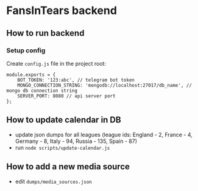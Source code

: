 # FansInTears backend

## How to run backend

### Setup config
Create `config.js` file in the project root:
```
module.exports = {
	BOT_TOKEN: '123:abc', // telegram bot token
	MONGO_CONNECTION_STRING: 'mongodb://localhost:27017/db_name', // mongo db connection string
	SERVER_PORT: 8080 // api server port
};
```

## How to update calendar in DB
- update json dumps for all leagues (league ids: England - 2, France - 4, Germany - 8, Italy - 94, Russia - 135, Spain - 87)
- run `node scripts/update-calendar.js`

## How to add a new media source
- edit `dumps/media_sources.json`
